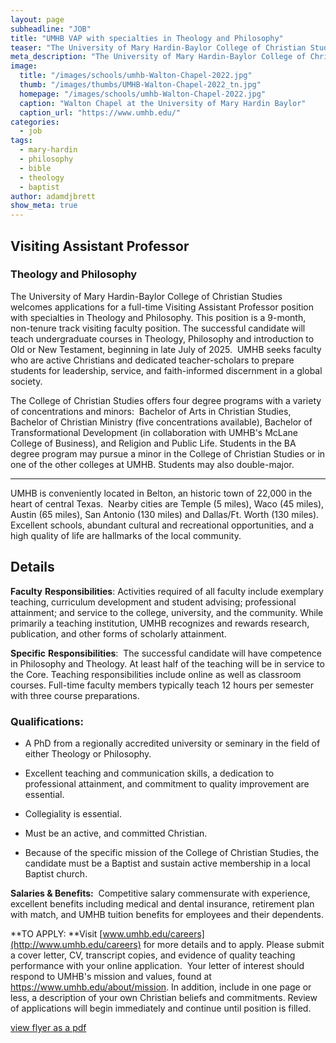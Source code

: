 ```yaml
---
layout: page
subheadline: "JOB"
title: "UMHB VAP with specialties in Theology and Philosophy"
teaser: "The University of Mary Hardin-Baylor College of Christian Studies welcomes applications for a full-time Visiting Assistant Professor position with specialties in Theology and Philosophy."
meta_description: "The University of Mary Hardin-Baylor College of Christian Studies welcomes applications for a full-time Visiting Assistant Professor position with specialties in Theology and Philosophy."
image:
  title: "/images/schools/umhb-Walton-Chapel-2022.jpg"
  thumb: "/images/thumbs/UMHB-Walton-Chapel-2022_tn.jpg"
  homepage: "/images/schools/umhb-Walton-Chapel-2022.jpg"
  caption: "Walton Chapel at the University of Mary Hardin Baylor"
  caption_url: "https://www.umhb.edu/"
categories:
  - job
tags:
  - mary-hardin
  - philosophy
  - bible
  - theology
  - baptist
author: adamdjbrett
show_meta: true
---
```

## **Visiting Assistant Professor**
### **Theology and Philosophy**

The University of Mary Hardin-Baylor College of Christian Studies welcomes applications for a full-time Visiting Assistant Professor position with specialties in Theology and Philosophy. This position is a 9-month, non-tenure track visiting faculty position. The successful candidate will teach undergraduate courses in Theology, Philosophy and introduction to Old or New Testament, beginning in late July of 2025.  UMHB seeks faculty who are active Christians and dedicated teacher-scholars to prepare students for leadership, service, and faith-informed discernment in a global society. 

The College of Christian Studies offers four degree programs with a variety of concentrations and minors:  Bachelor of Arts in Christian Studies, Bachelor of Christian Ministry (five concentrations available), Bachelor of Transformational Development (in collaboration with UMHB's McLane College of Business), and Religion and Public Life. Students in the BA degree program may pursue a minor in the College of Christian Studies or in one of the other colleges at UMHB. Students may also double-major.

* * * 

UMHB is conveniently located in Belton, an historic town of 22,000 in the heart of central Texas.  Nearby cities are Temple (5 miles), Waco (45 miles), Austin (65 miles), San Antonio (130 miles) and Dallas/Ft. Worth (130 miles).  Excellent schools, abundant cultural and recreational opportunities, and a high quality of life are hallmarks of the local community.

## Details
**Faculty** **Responsibilities**: Activities required of all faculty include exemplary teaching, curriculum development and student advising; professional attainment; and service to the college, university, and the community. While primarily a teaching institution, UMHB recognizes and rewards research, publication, and other forms of scholarly attainment.

**Specific** **Responsibilities**:  The successful candidate will have competence in Philosophy and Theology. At least half of the teaching will be in service to the Core. Teaching responsibilities include online as well as classroom courses. Full-time faculty members typically teach 12 hours per semester with three course preparations.

### **Qualifications**: 

- A PhD from a regionally accredited university or seminary in the field of either Theology or Philosophy.

- Excellent teaching and communication skills, a dedication to professional attainment, and commitment to quality improvement are essential.

- Collegiality is essential.

-   Must be an active, and committed Christian.

- Because of the specific mission of the College of Christian Studies, the candidate must be a Baptist and sustain active membership in a local Baptist church.   

**Salaries & Benefits:**  Competitive salary commensurate with experience, excellent benefits including medical and dental insurance, retirement plan with match, and UMHB tuition benefits for employees and their dependents.

**TO APPLY: **Visit [www.umhb.edu/careers](http://www.umhb.edu/careers) for more details and to apply. Please submit a cover letter, CV, transcript copies, and evidence of quality teaching performance with your online application.  Your letter of interest should respond to UMHB's mission and values, found at <https://www.umhb.edu/about/mission>. In addition, include in one page or less, a description of your own Christian beliefs and commitments. Review of applications will begin immediately and continue until position is filled.

[view flyer as a pdf](/pdfs/umhb-vap-theo-philosophy.pdf)